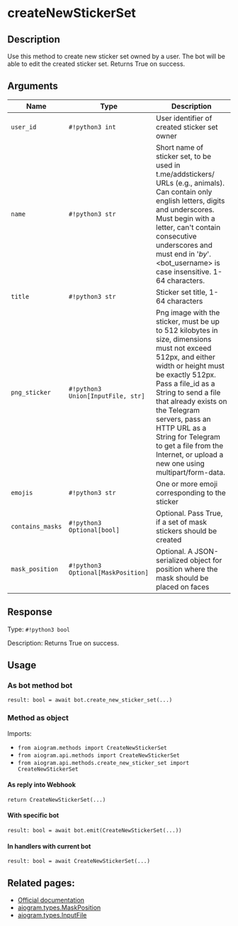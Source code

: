 # createNewStickerSet

## Description

Use this method to create new sticker set owned by a user. The bot will be able to edit the created sticker set. Returns True on success.


## Arguments

| Name | Type | Description |
| - | - | - |
| `user_id` | `#!python3 int` | User identifier of created sticker set owner |
| `name` | `#!python3 str` | Short name of sticker set, to be used in t.me/addstickers/ URLs (e.g., animals). Can contain only english letters, digits and underscores. Must begin with a letter, can't contain consecutive underscores and must end in '_by_<bot username>'. <bot_username> is case insensitive. 1-64 characters. |
| `title` | `#!python3 str` | Sticker set title, 1-64 characters |
| `png_sticker` | `#!python3 Union[InputFile, str]` | Png image with the sticker, must be up to 512 kilobytes in size, dimensions must not exceed 512px, and either width or height must be exactly 512px. Pass a file_id as a String to send a file that already exists on the Telegram servers, pass an HTTP URL as a String for Telegram to get a file from the Internet, or upload a new one using multipart/form-data. |
| `emojis` | `#!python3 str` | One or more emoji corresponding to the sticker |
| `contains_masks` | `#!python3 Optional[bool]` | Optional. Pass True, if a set of mask stickers should be created |
| `mask_position` | `#!python3 Optional[MaskPosition]` | Optional. A JSON-serialized object for position where the mask should be placed on faces |



## Response

Type: `#!python3 bool`

Description: Returns True on success.


## Usage


### As bot method bot

```python3
result: bool = await bot.create_new_sticker_set(...)
```

### Method as object

Imports:

- `from aiogram.methods import CreateNewStickerSet`
- `from aiogram.api.methods import CreateNewStickerSet`
- `from aiogram.api.methods.create_new_sticker_set import CreateNewStickerSet`

#### As reply into Webhook
```python3
return CreateNewStickerSet(...)
```

#### With specific bot
```python3
result: bool = await bot.emit(CreateNewStickerSet(...))
```

#### In handlers with current bot
```python3
result: bool = await CreateNewStickerSet(...)
```


## Related pages:

- [Official documentation](https://core.telegram.org/bots/api#createnewstickerset)
- [aiogram.types.MaskPosition](../types/mask_position.md)
- [aiogram.types.InputFile](../types/input_file.md)
